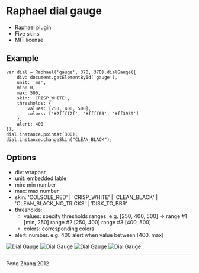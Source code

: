 # Raphael dial gauge
- Raphael plugin
- Five skins
- MIT license

Example
-------

```
var dial = Raphael('gauge', 370, 370).dialGauge({
	div: document.getElementById('gauge'),
	unit: 'ms',
	min: 0,
	max: 500,
	skin: 'CRISP_WHITE',
	thresholds: {
		values: [250, 400, 500],
		colors: ['#2ffff2f', '#ffff63', '#ff3939']
	},
	alert: 400
});
dial.instance.pointAt(300);
dial.instance.changeSkin("CLEAN_BLACK");
```

Options
-------

* div: wrapper
* unit: embedded lable
* min: min number
* max: max number
* skin: 'COLSOLE_RED' | 'CRISP_WHITE' | 'CLEAN_BLACK' | 'CLEAN_BLACK_NO_TRICKS' | 'DISK_TO_BBR'
* thresholds: 
	* values: specify thresholds ranges. e.g. [250, 400, 500] => range #1 [min, 250] range #2 [250, 400] range #3 [400, 500]
	* colors: corresponding colors
* alert: number. e.g. 400   alert when value between [400, max]


![Dial Gauge](https://raw.github.com/PuffyCoffee/DialGauge/master/screenshot/dial1.png "Dial Gauge")
![Dial Gauge](https://raw.github.com/PuffyCoffee/DialGauge/master/screenshot/dial2.png "Dial Gauge")
![Dial Gauge](https://raw.github.com/PuffyCoffee/DialGauge/master/screenshot/dial3.png "Dial Gauge")
![Dial Gauge](https://raw.github.com/PuffyCoffee/DialGauge/master/screenshot/dial4.png "Dial Gauge")

-------
Peng Zhang 2012